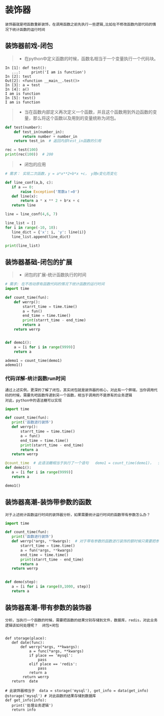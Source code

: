 # 装饰器
    装饰器就是吧函数重新装饰，在调用函数之前先执行一些逻辑,比如在不修改函数内部代码的情况下统计函数的运行时间

## 装饰器前戏-闭包
>- 在python中定义函数的时候，函数名相当于一个变量执行一个代码块。
```
In [1]: def test():
   ...:     print('I am is function')
In [2]: test
Out[2]: <function __main__.test()>
In [3]: a = test
In [4]: a()
I am is function
In [5]: test()
I am is function
```
>- 当在函数内部定义再次定义一个函数，并且这个函数用到外边函数的变量，那么将这个函数以及用到的变量统称为闭包。
```python
def test(number):
    def test_in(number_in):
        return number + number_in
    return test_in  # 返回内部test_in函数的引用

rec = test(100)
print(rec(100))  # 200
```  
>- 闭包的应用
 ```python
# 需求： 实现二次函数，y = a*x**2+b*x +c， y随x变化而变化

def line_conf(a,b, c):
    if a == 0:
        raise Exception('常数a！=0')
    def line(x):
        return a * x ** 2 + b*x + c
    return line

line = line_conf(4,6, 7)

line_list = []
for i in range(-10, 10):
    line_dict = {'x': i, 'y': line(i)}
    line_list.append(line_dict)

print(line_list)
```
## 装饰器基础-闭包的扩展
>- 闭包的扩展-统计函数执行的时间
```python
# 需求: 在不改动原有函数代码的情况下统计函数的运行时间
import time

def count_time(fun):
    def werrp():
        starrt_time = time.time()
        a = fun()
        end_time = time.time()
        print(starrt_time - end_time)
        return a
    return werrp


def demo1():
    a = [i for i in range(9999)]
    return a

ademo1 = count_time(demo1)
ademo1()
``` 
### 代码详解-统计函数run时间
    通过上述实例，更深的了解了闭包，其实闭包就是装饰器的核心，对此有一个弊端，当你调用代码的时候，需要先吧函数传递到另一个函数，相当于调用的不是原有的业务逻辑
    对此，python中的语法糖可以实现
 ```python
import time

def count_time(fun):
    print('函数进行装饰')
    def werrp():
        starrt_time = time.time()
        a = fun()
        end_time = time.time()
        print(starrt_time - end_time)
        return a
    return werrp

@count_time  # 此语法糖相当于执行了一个语句   demo1 = count_time(demo1)，  会打印'韩式进行装饰'
def demo1():
    a = [i for i in range(9999)]
    return a

demo1()
```
## 装饰器高潮-装饰带参数的函数
    对于上述统计函数运行时间的装饰器分析，如果需要统计运行时间的函数带有参数怎么办？
 
 ```python
import time

def count_time(fun):
    print('函数进行装饰')
    def werrp(*args, **kwargs):  # 对于带有参数的函数进行装饰的额时候只需要把参数传递给闭包内部函数酒席
        starrt_time = time.time()
        a = fun(*args, **kwargs)
        end_time = time.time()
        print(starrt_time - end_time)
        return a
    return werrp
    

def demo(step):
    a = [i for i in range(0,1000, step)]
    return a

```
## 装饰器高潮-带有参数的装饰器
    分析，当执行一个函数的时候，需要把函数的结果分别存储到文件，数据库，redis，对此业务逻辑该如何处理呢？  闭包+闭包
    
 ```

def storage(place):
    def date(func):
        def werrp(*args, **kwargs):
            a = func(*args, **kwargs)
            if place == 'mysql':
                pass
            elif place == 'redis':
                pass
            return a
         return werrp
    return  date

# 此装饰器相当于  data = storage('mysql'), get_info = data(get_info)
@storage('mysql') # 对此函数的结果存储到数据库
def get_info(info):
    print('处理业务逻辑')
    return info
```